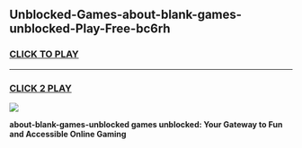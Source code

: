 
## Unblocked-Games-about-blank-games-unblocked-Play-Free-bc6rh
<h3>
<a href="https://premium76.site?title=about-blank-games-unblocked&ref=19M">CLICK TO PLAY</a></h3>
<hr>

<h3>
<a href="https://premium76.site?title=about-blank-games-unblocked&ref=19M">CLICK 2 PLAY</a>
  
</h3>

<a href="https://premium76.site?title=about-blank-games-unblocked&ref=19M"><img src="https://clearcache.store/games.png"></a>


**about-blank-games-unblocked games unblocked: Your Gateway to Fun and Accessible Online Gaming**
